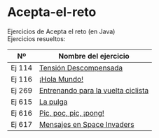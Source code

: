 # Acepta-el-reto
Ejercicios de Acepta el reto (en Java)<br>
Ejercicios resueltos:

| Nº | Nombre del ejercicio |
|-------------|-------------|
| Ej 114 | [Tensión Descompensada](https://github.com/insonyy/Acepta-el-reto/blob/e0a68ab382c96be7acf848901e16361bf59d5f3b/ejercicios/Ej114.java) |
| Ej 116 | [¡Hola Mundo!](https://github.com/insonyy/Acepta-el-reto/blob/75267c96a4dc022ac30b1554daf84b181b91c7ad/ejercicios/Ej116.java) |
| Ej 269 | [Entrenando para la vuelta ciclista](https://github.com/insonyy/Acepta-el-reto/blob/db4f76026a4ff9ef74a906cfd89872ed3bff1e4b/ejercicios/Ej269.java) |
| Ej 615 | [La pulga](https://github.com/insonyy/Acepta-el-reto/blob/64b67fcf757de131e9a0667c9cb0a14c535d7b37/ejercicios/Ej615.java) |
| Ej 616 | [Pic, poc, pic, ¡pong!](https://github.com/insonyy/Acepta-el-reto/blob/7c67dcb6af3a17a336d8f2a95d569906c807f72e/ejercicios/Ej616.java) |
| Ej 617 | [Mensajes en Space Invaders](https://github.com/insonyy/Acepta-el-reto/blob/cb17816e036a2ea5ebc9f46aebb5f595520ba1f3/ejercicios/Ej617.java) |
